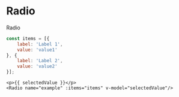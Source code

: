 # Radio

Radio

```js
const items = [{
    label: 'Label 1',
    value: 'value1'
}, {
    label: 'Label 2',
    value: 'value2'
}];
```

```vue
<p>{{ selectedValue }}</p>
<Radio name="example" :items="items" v-model="selectedValue"/>
```

<RadioExample />

<script setup>
import RadioExample from './RadioExample.vue'
</script>